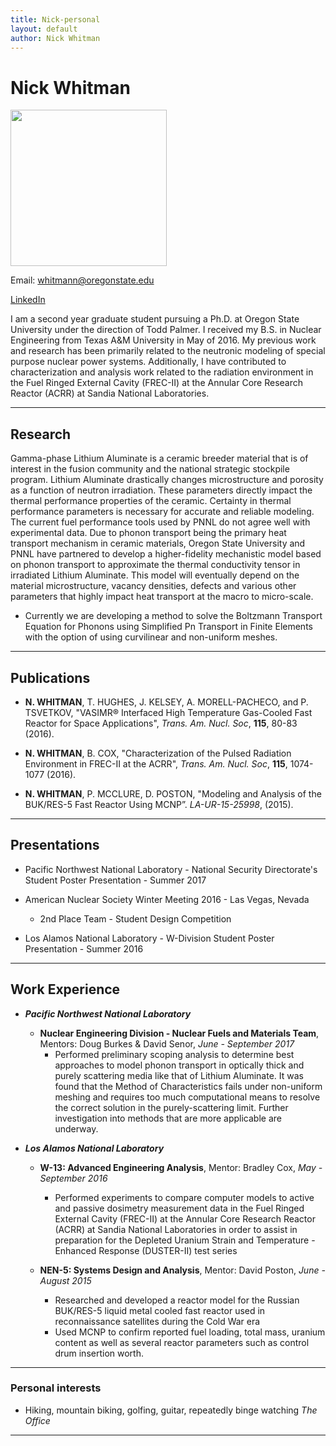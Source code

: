 ```yaml
---
title: Nick-personal
layout: default
author: Nick Whitman
---
```

Nick Whitman
================================

<img src="{{ site.url }}users/whitmann/images/headshot.jpg" height="250" width="250">

Email: <a href="mailto:whitmann@oregonstate.edu" target="top"> whitmann@oregonstate.edu </a>

<a href="https://www.linkedin.com/in/nick-whitman-0034477b" target="top"> LinkedIn </a>

I am a second year graduate student pursuing a Ph.D. at Oregon State University under the direction of Todd Palmer. I received my B.S. in Nuclear Engineering from Texas A&M University in May of 2016. My previous work and research has been primarily related to the neutronic modeling of special purpose nuclear power systems. Additionally, I have contributed to characterization and analysis work related to the radiation environment in the Fuel Ringed External Cavity (FREC-II) at the Annular Core Research Reactor (ACRR) at Sandia National Laboratories.

***

## Research
Gamma-phase Lithium Aluminate is a ceramic breeder material that is of interest in the fusion community and the national strategic stockpile program. Lithium Aluminate drastically changes microstructure and porosity as a function of neutron irradiation. These parameters directly impact the thermal performance properties of the ceramic. Certainty in thermal performance parameters is necessary for accurate and reliable modeling. The current fuel performance tools used by PNNL do not agree well with experimental data.
Due to phonon transport being the primary heat transport mechanism in ceramic materials, Oregon State University and PNNL have partnered to develop a higher-fidelity mechanistic model based on phonon transport to approximate the thermal conductivity tensor in irradiated Lithium Aluminate. This model will eventually depend on the material microstructure, vacancy densities, defects and various other parameters that highly impact heat transport at the macro to micro-scale.

* Currently we are developing a method to solve the Boltzmann Transport Equation for Phonons using Simplified Pn Transport in Finite Elements with the option of using curvilinear and non-uniform meshes.

***

## Publications
* **N. WHITMAN**, T. HUGHES, J. KELSEY, A. MORELL-PACHECO, and P. TSVETKOV, "VASIMR® Interfaced High Temperature Gas-Cooled Fast Reactor for Space Applications", *Trans. Am. Nucl. Soc*, **115**, 80-83 (2016).

* **N. WHITMAN**, B. COX, "Characterization of the Pulsed Radiation Environment in FREC-II at the ACRR", *Trans. Am. Nucl. Soc*, **115**, 1074-1077 (2016).

* **N. WHITMAN**, P. MCCLURE, D. POSTON, "Modeling and Analysis of the BUK/RES-5 Fast Reactor Using MCNP”. *LA-UR-15-25998*, (2015).

***

## Presentations
* Pacific Northwest National Laboratory - National Security Directorate's Student Poster Presentation - Summer 2017

* American Nuclear Society Winter Meeting 2016 - Las Vegas, Nevada
  * 2nd Place Team - Student Design Competition

* Los Alamos National Laboratory - W-Division Student Poster Presentation - Summer 2016

 ***

## Work Experience
* ***Pacific Northwest National Laboratory***
  * **Nuclear Engineering Division - Nuclear Fuels and Materials Team**, Mentors: Doug Burkes & David Senor, *June - September 2017*
    * Performed preliminary scoping analysis to determine best approaches to model phonon transport in optically thick and purely scattering media like that of Lithium Aluminate. It was found that the Method of Characteristics fails under non-uniform meshing and requires too much computational means to resolve the correct solution in the purely-scattering limit. Further investigation into methods that are more applicable are underway.

* ***Los Alamos National Laboratory***
  * **W-13: Advanced Engineering Analysis**, Mentor: Bradley Cox, *May - September 2016*
    * Performed experiments to compare computer models to active and passive dosimetry measurement data in the Fuel Ringed External Cavity (FREC-II) at the Annular Core Research Reactor (ACRR) at Sandia National Laboratories in order to assist in preparation for the Depleted Uranium Strain and Temperature - Enhanced Response (DUSTER-II) test series

  * **NEN-5: Systems Design and Analysis**, Mentor: David Poston, *June - August 2015*
    * Researched and developed a reactor model for the Russian BUK/RES-5 liquid metal cooled fast reactor used in reconnaissance satellites during the Cold War era
    * Used MCNP to confirm reported fuel loading, total mass, uranium content as well as several reactor parameters such as control drum insertion worth.
***

### Personal interests
* Hiking, mountain biking, golfing, guitar, repeatedly binge watching *The Office*

***
